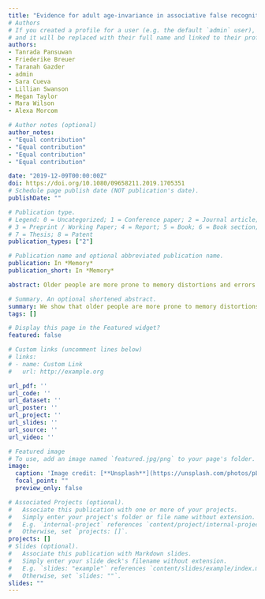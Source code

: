 ```yaml
---
title: "Evidence for adult age-invariance in associative false recognition"
# Authors
# If you created a profile for a user (e.g. the default `admin` user), write the username (folder name) here 
# and it will be replaced with their full name and linked to their profile.
authors:
- Tanrada Pansuwan
- Friederike Breuer
- Taranah Gazder
- admin
- Sara Cueva
- Lillian Swanson
- Megan Taylor
- Mara Wilson
- Alexa Morcom

# Author notes (optional)
author_notes:
- "Equal contribution"
- "Equal contribution"
- "Equal contribution"
- "Equal contribution"

date: "2019-12-09T00:00:00Z"
doi: https://doi.org/10.1080/09658211.2019.1705351
# Schedule page publish date (NOT publication's date).
publishDate: ""

# Publication type.
# Legend: 0 = Uncategorized; 1 = Conference paper; 2 = Journal article;
# 3 = Preprint / Working Paper; 4 = Report; 5 = Book; 6 = Book section;
# 7 = Thesis; 8 = Patent
publication_types: ["2"]

# Publication name and optional abbreviated publication name.
publication: In *Memory*
publication_short: In *Memory*

abstract: Older people are more prone to memory distortions and errors than young people, but do not always show greater false recognition in the Deese–Roediger–McDermott (DRM) task. We report two preregistered experiments investigating whether recent findings of age-invariant false recognition extend to designs in which studied items are blocked. According to Tun et al. (1998), age effects on false recognition in the DRM task are due to a greater reliance on gist processing which is enhanced under blocked study conditions. Experiment 1 assessed false recognition in an online variant of the DRM task where words were presented visually, with incidental encoding. The results showed Bayesian evidence against greater false recognition by older adults, whether lures were semantically associated with studied lists, or perceptually related (presented in the same distinctive font as studied lists) or both. Experiment 2 used a typical DRM procedure with auditory lists and intentional encoding, closely reproducing Tun et al. (1998). Experiment 2 but omitting an initial test of recall. The results showed evidence against an age-related increase in critical lure false recognition under these conditions. Together, the data suggest that older people do not make more associative memory errors in recognition tests than young people.

# Summary. An optional shortened abstract.
summary: We show that older people are more prone to memory distortions and errors than young people, but do not always show greater false recognition in the Deese–Roediger–McDermott (DRM) task. 
tags: []

# Display this page in the Featured widget?
featured: false

# Custom links (uncomment lines below)
# links:
# - name: Custom Link
#   url: http://example.org

url_pdf: ''
url_code: ''
url_dataset: ''
url_poster: ''
url_project: ''
url_slides: ''
url_source: ''
url_video: ''

# Featured image
# To use, add an image named `featured.jpg/png` to your page's folder. 
image:
  caption: 'Image credit: [**Unsplash**](https://unsplash.com/photos/pLCdAaMFLTE)'
  focal_point: ""
  preview_only: false

# Associated Projects (optional).
#   Associate this publication with one or more of your projects.
#   Simply enter your project's folder or file name without extension.
#   E.g. `internal-project` references `content/project/internal-project/index.md`.
#   Otherwise, set `projects: []`.
projects: []
# Slides (optional).
#   Associate this publication with Markdown slides.
#   Simply enter your slide deck's filename without extension.
#   E.g. `slides: "example"` references `content/slides/example/index.md`.
#   Otherwise, set `slides: ""`.
slides: ""
---
```

